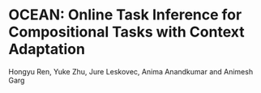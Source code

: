 # OCEAN: Online Task Inference for Compositional Tasks with Context Adaptation

Hongyu Ren, Yuke Zhu, Jure Leskovec, Anima Anandkumar and Animesh Garg
